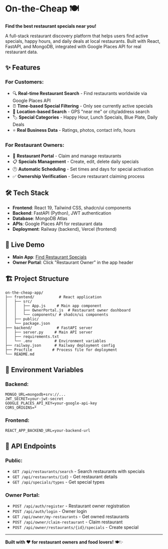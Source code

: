# On-the-Cheap 🍽️

**Find the best restaurant specials near you!**

A full-stack restaurant discovery platform that helps users find active specials, happy hours, and daily deals at local restaurants. Built with React, FastAPI, and MongoDB, integrated with Google Places API for real restaurant data.

## ✨ Features

### For Customers:
- 🔍 **Real-time Restaurant Search** - Find restaurants worldwide via Google Places API
- ⏰ **Time-based Special Filtering** - Only see currently active specials
- 📍 **Location-based Search** - GPS "near me" or city/address search
- 🏷️ **Special Categories** - Happy Hour, Lunch Specials, Blue Plate, Daily Deals
- ⭐ **Real Business Data** - Ratings, photos, contact info, hours

### For Restaurant Owners:
- 🏢 **Restaurant Portal** - Claim and manage restaurants
- 📋 **Specials Management** - Create, edit, delete daily specials
- 🕐 **Automatic Scheduling** - Set times and days for special activation
- ✅ **Ownership Verification** - Secure restaurant claiming process

## 🛠️ Tech Stack

- **Frontend**: React 19, Tailwind CSS, shadcn/ui components
- **Backend**: FastAPI (Python), JWT authentication
- **Database**: MongoDB Atlas
- **APIs**: Google Places API for restaurant data
- **Deployment**: Railway (backend), Vercel (frontend)

## 🚀 Live Demo

- **Main App**: [Find Restaurant Specials](https://on-the-cheap.preview.emergentagent.com)
- **Owner Portal**: Click "Restaurant Owner" in the app header

## 🏗️ Project Structure

```
on-the-cheap-app/
├── frontend/           # React application
│   ├── src/
│   │   ├── App.js     # Main app component
│   │   ├── OwnerPortal.js  # Restaurant owner dashboard
│   │   └── components/ # shadcn/ui components
│   ├── public/
│   └── package.json
├── backend/           # FastAPI server
│   ├── server.py     # Main API server
│   ├── requirements.txt
│   └── .env          # Environment variables
├── railway.json      # Railway deployment config
├── Procfile         # Process file for deployment
└── README.md
```

## 🔧 Environment Variables

### Backend:
```
MONGO_URL=mongodb+srv://...
JWT_SECRET=your-jwt-secret
GOOGLE_PLACES_API_KEY=your-google-api-key
CORS_ORIGINS=*
```

### Frontend:
```
REACT_APP_BACKEND_URL=your-backend-url
```

## 📱 API Endpoints

### Public:
- `GET /api/restaurants/search` - Search restaurants with specials
- `GET /api/restaurants/{id}` - Get restaurant details
- `GET /api/specials/types` - Get special types

### Owner Portal:
- `POST /api/auth/register` - Restaurant owner registration
- `POST /api/auth/login` - Owner login
- `GET /api/owner/my-restaurants` - Get owned restaurants
- `POST /api/owner/claim-restaurant` - Claim restaurant
- `POST /api/owner/restaurants/{id}/specials` - Create special

---

**Built with ❤️ for restaurant owners and food lovers!** 🍽️✨
